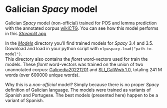 # Galician _Spacy_ model 
Galician _Spacy_ model (non-official) trained for POS and lemma prediction with the annotated corpus [wikiCTG](https://github.com/llorenzo62/Galician_Spacy_model/tree/main/Corpus). 
You can see how this model performs in this [ _Streamlit_ app](https://llorenzo62-spacy-wrapper-spacy-annotated-lzqlih.streamlit.app/)

In the [_Models_](https://github.com/llorenzo62/Galician_Spacy_model/tree/main/Models) directory you'll find trained models for _Spacy_ 3.4 and 3.5. Download and load in your python script with `nlp=spacy.load("path-to-model")`.  
This directory also contains the _floret_ word-vectors used for train the models. These _floret_ word-vectors was trained on the union of two unannotated corpus: 
[Galipedia20221201](https://github.com/llorenzo62/Galician_Spacy_model/tree/main/Corpus/Galipedia20221201) and [SLI_GalWwb.1.0](https://github.com/xavier-gz/SLI_Galician_Corpora/tree/main/SLI_GalWeb.1.0), totaling 241 M words (over 600000 unique words).

Why this is a _non-official_ model? Simply because there is no proper _Spacy_ definition of Galician language. The models were trained as variants of Spanish and Portugese. 
The best models (presented here) happen to be a variant of Spanish.